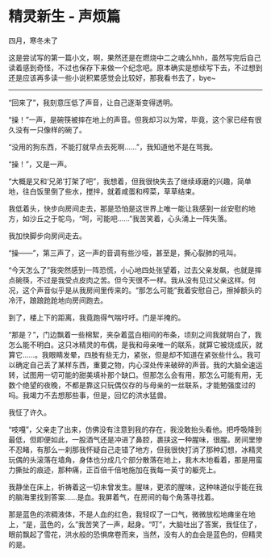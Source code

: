 # 精灵新生 - 声烦篇

四月，寒冬未了

这是尝试写的第一篇小文，啊，果然还是在燃烧中二之魂么hhh，虽然写完后自己读着感到奇怪，不过也保存下来做一个纪念吧。原本确实是想续写下去，不过想到还是应该再多读一些小说积累感觉会比较好，那我看书去了，bye~

---

“回来了”，我刻意压低了声音，让自己逐渐变得透明。

“操！”一声，是碗筷被摔在地上的声音。但我却习以为常，毕竟，这个家已经有很久没有一只像样的碗了。

“没用的狗东西，不能打就早点去死啊......”，我知道他不是在骂我。

“操！”，又是一声。

“大概是又和‘兄弟’打架了吧”，我想着，但我很快失去了继续琢磨的兴趣，简单地，往白饭里倒了些水，搅拌，就着咸蛋和榨菜，草草结束。

我低着头，快步向房间走去，那是恐怕是这世界上唯一能让我感到一丝安慰的地方，如沙丘之于鸵鸟，“呵，可能吧......”我苦笑着，心头涌上一阵失落。

我加快脚步向房间走去。

“操——”，第三声了，这一声的音调有些沙哑，甚至是，撕心裂肺的吼叫。

“今天怎么了”我突然感到一阵恐慌，小心地四处张望着，过去父亲发飙，也就是摔点碗筷，不过是我受点皮肉之苦。但今天很不一样。我从没有见过父亲这样。何况，这个声音似乎是从我房间里传来的。“那怎么可能”我着安慰自己，擦掉额头的冷汗，踉踉跄跄地向房间跑去。

到了，楼上下的距离，我竟跑得气喘吁吁。门是半掩的。

“那是？”，门边飘着一些棉絮，夹杂着蓝白相间的布条，顷刻之间我就明白了，我怎么能不明白。这只冰精灵的布偶，是我和母亲唯一的联系，就算它被烧成灰，就算它......。我眼睛发晕，四肢有些无力，紧张，但是却不知道在紧张些什么。我可以确定自己丢了某样东西，重要之物，内心深处传来破碎的声音。我的大脑全速运转，试图用一切可能的甜美填补那个缺口。但那怎么会有用，那怎么可能有用，无数个绝望的夜晚，不都是靠这只玩偶仅存的与母亲的一丝联系，才能勉强度过的吗。我竭力不去想那些事，但是，回忆的洪水猛兽。

我怔了许久。

“吱嘎”，父亲走了出来，仿佛没有注意到我的存在，我没敢抬头看他。把呼吸降到最低，但即便如此，一股酒气还是冲进了鼻腔，裹挟这一种腥味，很腥。房间里惨不忍睹，有那么一刹那我怀疑自己走错了地方，但我很快打消了那种幻想，冰精灵玩偶的头滚落在墙角，身体也分成几个部分散落在地上，我木木地看着，那是用蛮力撕扯的痕迹，那种痛，正百倍千倍地施加在我每一英寸的躯壳上。

我静坐在床上，祈祷着这一切未曾发生。腥味，更浓的腥味，这种味道似乎能在我的脑海里找到答案......是血。我屏着气，在房间的每个角落寻找着。

那是蓝色的浓稠液体，不是人血的红色，我轻叹了一口气，微微放松地瘫坐在地上，“是，蓝色的，么”我苦笑了一声，起身。“叮”，大脑吐出了答案，我怔住了，眼前飘起了雪花，洪水般的恐惧席卷而来，当然，没有人的血会是蓝色的，但精灵的是。